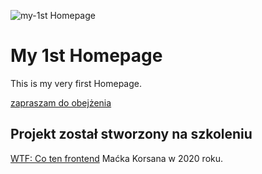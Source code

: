 ![my-1st Homepage](https://github.com/kwiatkowski1981/homepage/1SThomepage.png)


# My 1st Homepage

This is my very first Homepage.

[zapraszam do obejżenia](https://kwiatkowski1981.github.io/homepage/) 


## Projekt został stworzony na szkoleniu 
[WTF: Co ten frontend](https://cotenfrontend.pl/) Maćka Korsana w 2020 roku.
